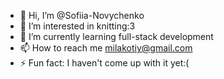- 👋 Hi, I’m @Sofiia-Novychenko
- 👀 I’m interested in knitting:3
- 🌱 I’m currently learning full-stack development
- 📫 How to reach me milakotiy@gmail.com
- ⚡ Fun fact: I haven't come up with it yet:(

<!---
Sofiia-Novychenko/Sofiia-Novychenko is a ✨ special ✨ repository because its `README.md` (this file) appears on your GitHub profile.
You can click the Preview link to take a look at your changes.
--->

